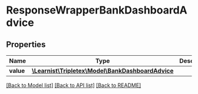 # ResponseWrapperBankDashboardAdvice

## Properties
Name | Type | Description | Notes
------------ | ------------- | ------------- | -------------
**value** | [**\Learnist\Tripletex\Model\BankDashboardAdvice**](BankDashboardAdvice.md) |  | [optional] 

[[Back to Model list]](../../README.md#documentation-for-models) [[Back to API list]](../../README.md#documentation-for-api-endpoints) [[Back to README]](../../README.md)

